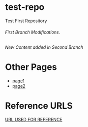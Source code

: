 # test-repo
Test First Repository
###### First Branch Modifications.
###### New Content added in Second Branch

# Other Pages
- [page1](https://github.com/localpiaic/test-repo/blob/Readme-work/page1.md)
- [page2](https://github.com/localpiaic/test-repo/blob/Readme-work/page1.md)

# Reference URLS 

[URL USED FOR REFERENCE](https://guides.github.com/activities/hello-world/)
